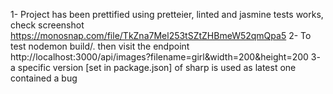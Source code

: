 1- Project has been prettified using pretteier, linted and jasmine tests works, check screenshot https://monosnap.com/file/TkZna7Mel253tSZtZHBmeW52qmQpa5
2- To test nodemon build/. then visit the endpoint http://localhost:3000/api/images?filename=girl&width=200&height=200
3- a specific version [set in package.json] of sharp is used as latest one contained a bug 